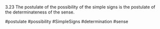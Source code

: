 3.23 The postulate of the possibility of the simple signs is the postulate of the determinateness of the sense.

#postulate #possibility #SimpleSigns #determination #sense 